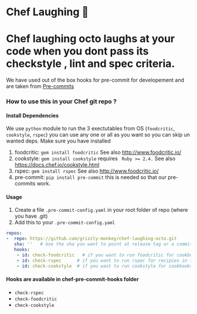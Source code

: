 # Chef Laughing 🐙

Chef laughing octo laughs at your code when you dont pass its checkstyle , lint and spec criteria. 
==========

We have used out of the box hooks for pre-commit for developement and are taken from [Pre-commits](https://github.com/pre-commit/pre-commit)


### How to use this in your Chef git repo ?

#### Install Dependencies
   We use `python` module to run the 3 exectutables from OS (`foodcritic`, `cookstyle`, `rspec`) you can use any one or all as you want so you can skip un wanted deps.
   Make sure you have installed 
   1. foodcritic: `gem install foodcritic` See also  http://www.foodcritic.io/
   2. cookstyle:  `gem install cookstyle` requires ` Ruby >= 2.4.` See also  https://docs.chef.io/cookstyle.html
   3. rspec:      `gem install rspec` See also  http://www.foodcritic.io/
   4. pre-commit:  `pip install pre-commit` this is needed so that our pre-commits work.
   
#### Usage
1. Create a file `.pre-commit-config.yaml` in your root folder of repo (where you have .git) 
2. Add this to your `.pre-commit-config.yaml`

``` yaml
repos:
-  repo: https://github.com/grizzly-monkey/chef-laughing-octo.git
   sha: ''   # Use the sha you want to point at release tag or a commit
   hooks:
    - id: check-foodcritic   # if you want to run foodcritic for cookbooks in repo
    - id: check-rspec      # if you want to run rspec for recipies in the repo
    - id: check-cookstyle  # if you want to run cookstyle for cookbooks in repo
 ```


#### Hooks are available in chef-pre-commit-hooks folder

- `check-rspec`
- `check-foodcritic`
- `check-cookstyle` 
